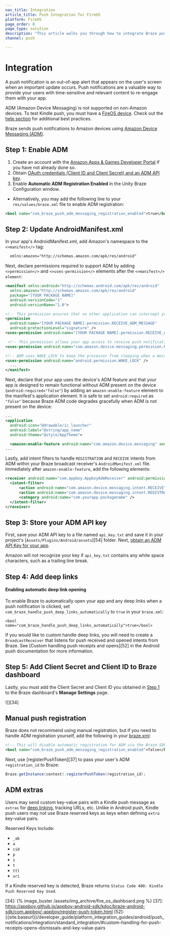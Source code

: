 ```yaml
---
nav_title: Integration
article_title: Push Integration for FireOS
platform: FireOS
page_order: 0
page_type: solution
description: "This article walks you through how to integrate Braze push notifications with your FireOS app."
channel: push

---
```


# Integration

A push notification is an out-of-app alert that appears on the user's screen when an important update occurs. Push notifications are a valuable way to provide your users with time-sensitive and relevant content to re-engage them with your app.

ADM (Amazon Device Messaging) is not supported on non-Amazon devices. To test Kindle push, you must have a [FireOS device][32]. Check out the [help section][8] for additional best practices.

Braze sends push notifications to Amazon devices using [Amazon Device Messaging (ADM)][14].

## Step 1: Enable ADM

1. Create an account with the [Amazon Apps & Games Developer Portal][10] if you have not already done so.
2. Obtain [OAuth credentials (Client ID and Client Secret) and an ADM API key][11].
3. Enable **Automatic ADM Registration Enabled** in the Unity Braze Configuration window. 
  - Alternatively, you may add the following line to your `res/values/braze.xml` file to enable ADM registration:

  ```xml
  <bool name="com_braze_push_adm_messaging_registration_enabled">true</bool>
  ```

## Step 2: Update AndroidManifest.xml

In your app's AndroidManifest.xml, add Amazon's namespace to the `<>manifest</>` tag:

```xml
  xmlns:amazon="http://schemas.amazon.com/apk/res/android"
```

Next, declare permissions required to support ADM by adding `<>permission</>` and `<>uses-permission</>` elements after the `<>manifest</> element`:

  ```xml
  <manifest xmlns:android="http://schemas.android.com/apk/res/android"
    xmlns:amazon="http://schemas.amazon.com/apk/res/android"
    package="[YOUR PACKAGE NAME]"
    android:versionCode="1"
    android:versionName="1.0">

  <!-- This permission ensures that no other application can intercept your ADM messages. -->
  <permission
    android:name="[YOUR PACKAGE NAME].permission.RECEIVE_ADM_MESSAGE"
    android:protectionLevel="signature" />
  <uses-permission android:name="[YOUR PACKAGE NAME].permission.RECEIVE_ADM_MESSAGE" />

   <!-- This permission allows your app access to receive push notifications from ADM. -->
  <uses-permission android:name="com.amazon.device.messaging.permission.RECEIVE" />

  <!-- ADM uses WAKE_LOCK to keep the processor from sleeping when a message is received. -->
  <uses-permission android:name="android.permission.WAKE_LOCK" />
    ...
  </manifest>
```

Next, declare that your app uses the device's ADM feature and that your app is designed to remain functional without ADM present on the device (`android:required="false"`) by adding an `amazon:enable-feature` element to the manifest's application element. It is safe to set `android:required` as `"false"` because Braze ADM code degrades gracefully when ADM is not present on the device:

  ```xml
  ...
  <application
    android:icon="@drawable/ic_launcher"
    android:label="@string/app_name"
    android:theme="@style/AppTheme">

    <amazon:enable-feature android:name="com.amazon.device.messaging" android:required="false"/>
  ...
  ```

Lastly, add intent filters to handle `REGISTRATION` and `RECEIVE` intents from ADM within your Braze broadcast receiver's `AndroidManifest.xml` file. Immediately after `amazon:enable-feature`, add the following elements:

```xml
<receiver android:name="com.appboy.AppboyAdmReceiver" android:permission="com.amazon.device.messaging.permission.SEND">
  <intent-filter>
      <action android:name="com.amazon.device.messaging.intent.RECEIVE" />
      <action android:name="com.amazon.device.messaging.intent.REGISTRATION" />
      <category android:name="com.yourapp.packagename" />
  </intent-filter>
</receiver>
```

## Step 3: Store your ADM API key

First, save your ADM API key to a file named `api_key.txt` and save it in your project's [`Assets/Plugins/Android/assets`][54] folder. Next, [obtain an ADM API Key for your app][11].

Amazon will not recognize your key if `api_key.txt` contains any white space characters, such as a trailing line break.

## Step 4: Add deep links

#### Enabling automatic deep link opening

To enable Braze to automatically open your app and any deep links when a push notification is clicked, set `com_braze_handle_push_deep_links_automatically` to `true` in your `braze.xml`:

```
<bool name="com_braze_handle_push_deep_links_automatically">true</bool>
```

If you would like to custom handle deep links, you will need to create a `BroadcastReceiver` that listens for push received and opened intents from Braze. See [Custom handling push receipts and opens][52] in the Android push documentation for more information.

## Step 5: Add Client Secret and Client ID to Braze dashboard

Lastly, you must add the Client Secret and Client ID you obtained in [Step 1][2] to the Braze dashboard's **Manage Settings** page.

![][34]

## Manual push registration

Braze does not recommend using manual registration, but if you need to handle ADM registration yourself, add the following in your [braze.xml][12]:

```xml
<!-- This will disable automatic registration for ADM via the Braze SDK-->
<bool name="com_braze_push_adm_messaging_registration_enabled">false</bool>
```
Next, use [registerPushToken][37] to pass your user's ADM `registration_id` to Braze:

```java
Braze.getInstance(context).registerPushToken(registration_id);
```

## ADM extras

Users may send custom key-value pairs with a Kindle push message as `extras` for [deep linking][29], tracking URLs, etc. Unlike in Android push, Kindle push users may not use Braze reserved keys as keys when defining `extra` key-value pairs.

Reserved Keys Include:

- `_ab`
- `a`
- `cid`
- `p`
- `s`
- `t`
- `ttl`
- `uri`

If a Kindle reserved key is detected, Braze returns `Status Code 400: Kindle Push Reserved Key Used`.

[2]: #step-1-enable-adm
[8]: {{site.baseurl}}/developer_guide/platform_integration_guides/android/push_notifications/fireos/troubleshooting/
[10]: https://developer.amazon.com/public
[11]: https://developer.amazon.com/public/apis/engage/device-messaging/tech-docs/02-obtaining-adm-credentials
[12]: https://developer.amazon.com/public/apis/engage/device-messaging/tech-docs/03-setting-up-adm
[14]: https://developer.amazon.com/public/apis/engage/device-messaging
[29]: {{site.baseurl}}/developer_guide/platform_integration_guides/android/advanced_use_cases/deep_linking/
[32]: https://developer.amazon.com/appsandservices/apis/engage/device-messaging/tech-docs/04-integrating-your-app-with-adm
[34]: {% image_buster /assets/img_archive/fire_os_dashboard.png %}
[37]: https://appboy.github.io/appboy-android-sdk/kdoc/braze-android-sdk/com.appboy/-appboy/register-push-token.html
[52]: {{site.baseurl}}/developer_guide/platform_integration_guides/android/push_notifications/integration/standard_integration/#custom-handling-for-push-receipts-opens-dismissals-and-key-value-pairs
